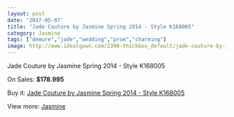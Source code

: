 ```yaml
---
layout: post
date: '2017-05-07'
title: "Jade Couture by Jasmine Spring 2014 - Style K168005"
category: Jasmine
tags: ["demure","jade","wedding","prom","charming"]
image: http://www.idealgown.com/2300-thickbox_default/jade-couture-by-jasmine-spring-2014-style-k168005.jpg
---
```

Jade Couture by Jasmine Spring 2014 - Style K168005

On Sales: **$178.995**
<a href="https://www.idealgown.com/en/jasmine/1076-jade-couture-by-jasmine-spring-2014-style-k168005.html"><amp-img layout="responsive" width="600" height="600" src="//www.idealgown.com/2300-thickbox_default/jade-couture-by-jasmine-spring-2014-style-k168005.jpg" alt="Jade Couture by Jasmine Spring 2014 - Style K168005 0" /></a>
<a href="https://www.idealgown.com/en/jasmine/1076-jade-couture-by-jasmine-spring-2014-style-k168005.html"><amp-img layout="responsive" width="600" height="600" src="//www.idealgown.com/2301-thickbox_default/jade-couture-by-jasmine-spring-2014-style-k168005.jpg" alt="Jade Couture by Jasmine Spring 2014 - Style K168005 1" /></a>

Buy it: [Jade Couture by Jasmine Spring 2014 - Style K168005](https://www.idealgown.com/en/jasmine/1076-jade-couture-by-jasmine-spring-2014-style-k168005.html "Jade Couture by Jasmine Spring 2014 - Style K168005")

View more: [Jasmine](https://www.idealgown.com/en/14-jasmine "Jasmine")